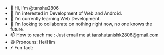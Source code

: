 - 👋 Hi, I’m @tanshu2806
- 👀 I’m interested in Development of Web and Android.
- 🌱 I’m currently learning Web Development.
- 💞️ I’m looking to collaborate on nothing right now, no one knows the future.
- 📫 How to reach me : Just email me at tanshutanishk2806@gmail.com
- 😄 Pronouns: He/Him
- ⚡ Fun fact: 

<!---
tanshu2806/tanshu2806 is a ✨ special ✨ repository because its `README.md` (this file) appears on your GitHub profile.
You can click the Preview link to take a look at your changes.
--->
